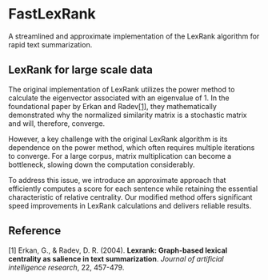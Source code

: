 # FastLexRank
A streamlined and approximate implementation of the LexRank algorithm for rapid text summarization.

## LexRank for large scale data
The original implementation of LexRank utilizes the power method to calculate the eigenvector associated with an eigenvalue of 1. In the foundational paper by Erkan and Radev[[1]](#1), they mathematically demonstrated why the normalized similarity matrix is a stochastic matrix and will, therefore, converge.

However, a key challenge with the original LexRank algorithm is its dependence on the power method, which often requires multiple iterations to converge. For a large corpus, matrix multiplication can become a bottleneck, slowing down the computation considerably.

To address this issue, we introduce an approximate approach that efficiently computes a score for each sentence while retaining the essential characteristic of relative centrality. Our modified method offers significant speed improvements in LexRank calculations and delivers reliable results.

## Reference
<a id="1">[1]</a>
Erkan, G., & Radev, D. R. (2004). **Lexrank: Graph-based lexical centrality as salience in text summarization**. *Journal of artificial intelligence research*, 22, 457-479.
